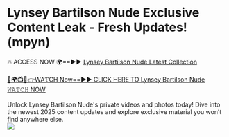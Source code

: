 # Lynsey Bartilson Nude Exclusive Content Leak - Fresh Updates! (mpyn)

🔥 ACCESS NOW 🌍==►► <a href="https://tinyurl.com/yc657z5k" rel="nofollow">Lynsey Bartilson Nude Latest Collection</a>
<br><br>
[🔴🌍📺📱👉WA𝚃CH Now==►► CLICK HERE TO Lynsey Bartilson Nude 𝚆𝙰𝚃𝙲𝙷 NOW](https://tinyurl.com/yc657z5k)
<br><br>
Unlock Lynsey Bartilson Nude's private videos and photos today! Dive into the newest 2025 content updates and explore exclusive material you won’t find anywhere else.
<br>
<a href="https://tinyurl.com/yc657z5k" rel="nofollow" data-target="animated-image.originalLink"><img src="https://camo.githubusercontent.com/8a4f000d20f83aca3bf7ec5f350d767afa0574a8a352519fd8cfa583a6f93a33/68747470733a2f2f692e696d6775722e636f6d2f644a486b345a712e676966" data-canonical-src="https://i.imgur.com/dJHk4Zq.gif" style="max-width: 100%; display: inline-block;" data-target="animated-image.originalImage"></a>
<br>
